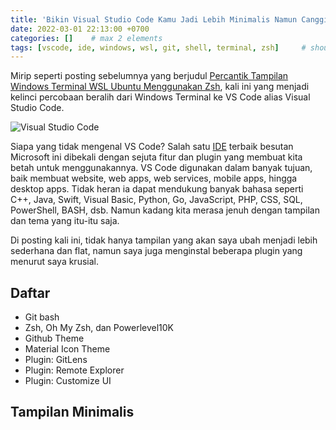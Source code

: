 ```yaml
---
title: 'Bikin Visual Studio Code Kamu Jadi Lebih Minimalis Namun Canggih [WIP]'
date: 2022-03-01 22:13:00 +0700
categories: []    # max 2 elements
tags: [vscode, ide, windows, wsl, git, shell, terminal, zsh]     # should always be lowercase. min = 0, max = infinity
---
```


Mirip seperti posting sebelumnya yang berjudul [Percantik Tampilan Windows Terminal WSL Ubuntu Menggunakan Zsh](https://xcodephile.github.io/posts/percantik-windows-terminal-menggunakan-zsh), kali ini yang menjadi kelinci percobaan beralih dari Windows Terminal ke VS Code alias Visual Studio Code.

![Visual Studio Code](https://raw.githubusercontent.com/xcodephile/xcodephile.github.io/main/assets/img/posts/vscode-1.png)

Siapa yang tidak mengenal VS Code? Salah satu [IDE](https://en.wikipedia.org/wiki/Integrated_development_environment) terbaik besutan Microsoft ini dibekali dengan sejuta fitur dan plugin yang membuat kita betah untuk menggunakannya. VS Code digunakan dalam banyak tujuan, baik membuat website, web apps, web services, mobile apps, hingga desktop apps. Tidak heran ia dapat mendukung banyak bahasa seperti C++, Java, Swift, Visual Basic, Python, Go, JavaScript, PHP, CSS, SQL, PowerShell, BASH, dsb. Namun kadang kita merasa jenuh dengan tampilan dan tema yang itu-itu saja.

Di posting kali ini, tidak hanya tampilan yang akan saya ubah menjadi lebih sederhana dan flat, namun saya juga menginstal beberapa plugin yang menurut saya krusial.

## Daftar

* Git bash
* Zsh, Oh My Zsh, dan Powerlevel10K
* Github Theme
* Material Icon Theme
* Plugin: GitLens
* Plugin: Remote Explorer
* Plugin: Customize UI

## Tampilan Minimalis